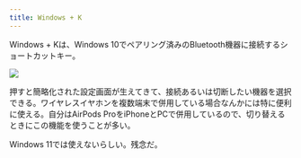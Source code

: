 ```yaml
---
title: Windows + K
---
```

Windows + Kは、Windows 10でペアリング済みのBluetooth機器に接続するショートカットキー。

![](https://lh3.googleusercontent.com/9AwgFespt1951EtxhW1zuyunMLCYyX54VUPRs4cv1WyJOSuJACs4JsQ3r1XLo967zIeQDLxGgC9v1lAxKx1rTnuNNQvb2eBb9jArglo8XfdRD8MU8BYDnjH7GNvp89UPUdlKHY8PEzLbJtBCfjSRBZwCOJHK9ir48OjN5CuqLRT5ZQ9TnWcA3ZzN)

押すと簡略化された設定画面が生えてきて、接続あるいは切断したい機器を選択できる。ワイヤレスイヤホンを複数端末で併用している場合なんかには特に便利に使える。自分はAirPods ProをiPhoneとPCで併用しているので、切り替えるときにこの機能を使うことが多い。

Windows 11では使えないらしい。残念だ。
